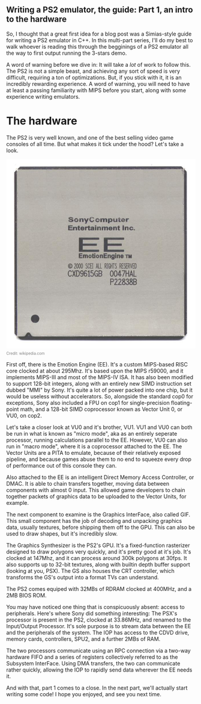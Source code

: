 ## Writing a PS2 emulator, the guide: Part 1, an intro to the hardware

So, I thought that a great first idea for a blog post was a Simias-style guide for writing a PS2 emulator in C++. In this multi-part series, I'll do my best to walk whoever is reading this through the begginings of a PS2 emulator all the way to first output running the 3-stars demo.

A word of warning before we dive in: It will take a *lot* of work to follow this. The PS2 is not a simple beast, and achieving any sort of speed is very difficult, requiring a ton of optimizations. But, if you stick with it, it is an incredibly rewarding experience. A word of warning, you will need to have at least a passing familiarity with MIPS before you start, along with some experience writing emulators.

# The hardware

The PS2 is very well known, and one of the best selling video game consoles of all time. But what makes it tick under the hood? Let's take a look.

![A shot of the Emotion Engine's die](/images/ee.jpg)
<font size=1><span style="color:grey">Credit: wikipedia.com</span></font>

First off, there is the Emotion Engine (EE). It's a custom MIPS-based RISC core clocked at about 295Mhz. It's based upon the MIPS r59000, and it implements MIPS-III and most of the MIPS-IV ISA. It has also been modified to support 128-bit integers, along with an entirely new SIMD instruction set dubbed "MMI" by Sony. It's quite a lot of power packed into one chip, but it would be useless without accelerators. So, alongside the standard cop0 for exceptions, Sony also included a FPU on cop1 for single-precision floating-point math, and a 128-bit SIMD coprocessor known as Vector Unit 0, or VU0, on cop2.

Let's take a closer look at VU0 and it's brother, VU1. VU1 and VU0 can both be run in what is known as "micro mode", aka as an entirely seperate processor, running calculations parallel to the EE. However, VU0 can also run in "macro mode", where it is a coprocessor attached to the EE. The Vector Units are a PITA to emulate, because of their relatively exposed pipeline, and because games abuse them to no end to squeeze every drop of performance out of this console they can.

Also attached to the EE is an intelligent Direct Memory Access Controller, or DMAC. It is able to chain transfers together, moving data between components with almost 0 input. This allowed game developers to chain together packets of graphics data to be uploaded to the Vector Units, for example.

The next component to examine is the Graphics InterFace, also called GIF. This small component has the job of decoding and unpacking graphics data, usually textures, before shipping them off to the GPU. This can also be used to draw shapes, but it's incredibly slow.

The Graphics Synthesizer is the PS2's GPU. It's a fixed-function rasterizer designed to draw polygons very quickly, and it's pretty good at it's job. It's clocked at 147Mhz, and it can process around 300k polygons at 30fps. It also supports up to 32-bit textures, along with builtin depth buffer support (looking at you, PSX). The GS also houses the CRT controller, which transforms the GS's output into a format TVs can understand.

The PS2 comes equiped with 32MBs of RDRAM clocked at 400MHz, and a 2MB BIOS ROM.

You may have noticed one thing that is conspicuously absent: access to peripherals. Here's where Sony did something interesting: The PSX's processor is present in the PS2, clocked at 33.86MHz, and renamed to the Input/Output Processor. It's sole purpose is to stream data between the EE and the peripherals of the system. The IOP has access to the CDVD drive, memory cards, controllers, SPU2, and a further 2MBs of RAM.

The two processors communicate using an RPC connection via a two-way hardware FIFO and a series of registers collectively referred to as the Subsystem InterFace. Using DMA transfers, the two can communicate rather quickly, allowing the IOP to rapidly send data wherever the EE needs it.

And with that, part 1 comes to a close. In the next part, we'll actually start writing some code! I hope you enjoyed, and see you next time.